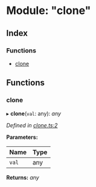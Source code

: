 
# Module: "clone"

## Index

### Functions

* [clone](_clone_.md#clone)

## Functions

###  clone

▸ **clone**(`val`: any): *any*

*Defined in [clone.ts:2](https://github.com/figma-plugin-helper-functions/figma-plugin-helpers/blob/d7893cb/src/helpers/clone.ts#L2)*

**Parameters:**

Name | Type |
------ | ------ |
`val` | any |

**Returns:** *any*
